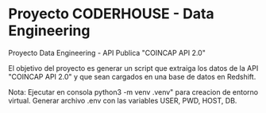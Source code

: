 # Proyecto CODERHOUSE - Data Engineering
Proyecto Data Engineering - API Publica "COINCAP API 2.0"

El objetivo del proyecto es generar un script que extraiga los datos de la API "COINCAP API 2.0" y que sean cargados en una base de datos en Redshift.

Nota:
Ejecutar en consola python3 -m venv .venv"  para creacion de entorno virtual.
Generar archivo .env con las variables USER, PWD, HOST, DB.